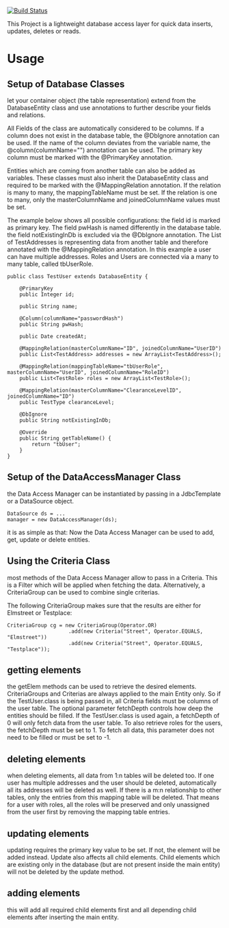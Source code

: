 [![Build Status](https://travis-ci.com/segmeno/kodo.svg?branch=master)](https://travis-ci.com/segmeno/kodo)

This Project is a lightweight database access layer for quick data inserts, updates, deletes or reads.

# Usage

## Setup of Database Classes

let your container object (the table representation) extend from the DatabaseEntity class and use annotations to further describe your fields and relations.

All Fields of the class are automatically considered to be columns. If a column does not exist in the database table, the @DbIgnore annotation can be used. If the name of the column deviates from the variable name, the @column(columnName="<name>") annotation can be used.
The primary key column must be marked with the @PrimaryKey annotation.

Entities which are coming from another table can also be added as variables. These classes must also inherit the DatabaseEntity class and required to be marked with the @MappingRelation annotation. If the relation is many to many, the mappingTableName must be set. If the relation is one to many, only the masterColumnName and joinedColumnName values must be set.

The example below shows all possible configurations: the field id is marked as primary key. The field pwHash is named differently in the database table. the field notExistingInDb is excluded via the @DbIgnore annotation. The List of TestAddresses is representing data from another table and therefore annotated with the @MappingRelation annotation. In this example a user can have multiple addresses. 
Roles and Users are connected via a many to many table, called tbUserRole.

```
public class TestUser extends DatabaseEntity {

	@PrimaryKey
	public Integer id;
	
	public String name;
	
	@Column(columnName="passwordHash")
	public String pwHash;
	
	public Date createdAt;
	
	@MappingRelation(masterColumnName="ID", joinedColumnName="UserID")
	public List<TestAddress> addresses = new ArrayList<TestAddress>();

	@MappingRelation(mappingTableName="tbUserRole", masterColumnName="UserID", joinedColumnName="RoleID")
	public List<TestRole> roles = new ArrayList<TestRole>();
	
	@MappingRelation(masterColumnName="ClearanceLevelID", joinedColumnName="ID")
	public TestType clearanceLevel;
	
	@DbIgnore
	public String notExistingInDb;

	@Override
	public String getTableName() {
		return "tbUser";
	}
}
```

## Setup of the DataAccessManager Class

the Data Access Manager can be instantiated by passing in a JdbcTemplate or a DataSource object.

```
DataSource ds = ...
manager = new DataAccessManager(ds);
```
it is as simple as that: Now the Data Access Manager can be used to add, get, update or delete entities.

## Using the Criteria Class

most methods of the Data Access Manager allow to pass in a Criteria. This is a Filter which will be applied when fetching the data. Alternatively, a CriteriaGroup can be used to combine single criterias.

The following CriteriaGroup makes sure that the results are either for Elmstreet or Testplace:

```
CriteriaGroup cg = new CriteriaGroup(Operator.OR)
					.add(new Criteria("Street", Operator.EQUALS, "Elmstreet"))
					.add(new Criteria("Street", Operator.EQUALS, "Testplace"));
```

## getting elements

the getElem methods can be used to retrieve the desired elements. CriteriaGroups and Criterias are always applied to the main Entity only. So if the TestUser.class is being passed in, all Criteria fields must be columns of the user table. The optional parameter fetchDepth controls how deep the entities should be filled. If the TestUser.class is used again, a fetchDepth of 0 will only fetch data from the user table. To also retrieve roles for the users, the fetchDepth must be set to 1. To fetch all data, this parameter does not need to be filled or must be set to -1.

## deleting elements

when deleting elements, all data from 1:n tables will be deleted too. If one user has multiple addresses and the user should be deleted, automatically all its addresses will be deleted as well. If there is a m:n relationship to other tables, only the entries from this mapping table will be deleted. That means for a user with roles, all the roles will be preserved and only unassigned from the user first by removing the mapping table entries.

## updating elements

updating requires the primary key value to be set. If not, the element will be added instead. Update also affects all child elements. Child elements which are existing only in the database (but are not present inside the main entity) will not be deleted by the update method.

## adding elements

this will add all required child elements first and all depending child elements after inserting the main entity.
